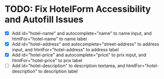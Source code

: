 # TODO: Fix HotelForm Accessibility and Autofill Issues

- [x] Add id="hotel-name" and autocomplete="name" to name input, and htmlFor="hotel-name" to name label
- [x] Add id="hotel-address" and autocomplete="street-address" to address input, and htmlFor="hotel-address" to address label
- [x] Add id="hotel-price" and autocomplete="price" to prix input, and htmlFor="hotel-price" to prix label
- [ ] Add id="hotel-description" to description textarea, and htmlFor="hotel-description" to description label
